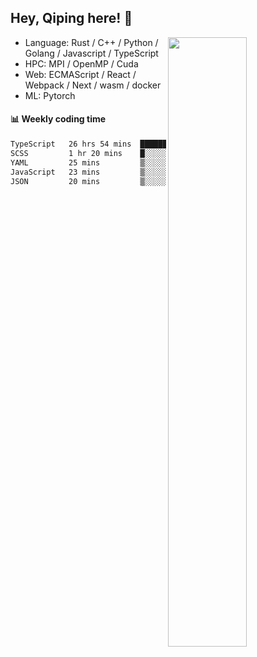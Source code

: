 

## Hey, Qiping here! :wave:

[<img align="right" width="50%" src="https://github-readme-stats.vercel.app/api?username=ppppqp&theme=dark&show_icons=true">](https://metrics.lecoq.io/ppppqp?template=classic)



-   Language: Rust / C++ / Python / Golang / Javascript / TypeScript
-   HPC: MPI / OpenMP / Cuda
-   Web: ECMAScript / React / Webpack / Next / wasm / docker
-   ML: Pytorch



#### :bar_chart: Weekly coding time

<!--START_SECTION:waka-->

```txt
TypeScript   26 hrs 54 mins  ██████████████████████▓░░   90.48 %
SCSS         1 hr 20 mins    █░░░░░░░░░░░░░░░░░░░░░░░░   04.50 %
YAML         25 mins         ▒░░░░░░░░░░░░░░░░░░░░░░░░   01.42 %
JavaScript   23 mins         ▒░░░░░░░░░░░░░░░░░░░░░░░░   01.34 %
JSON         20 mins         ▒░░░░░░░░░░░░░░░░░░░░░░░░   01.13 %
```

<!--END_SECTION:waka-->
